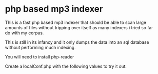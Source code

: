 php based mp3 indexer
=====================

This is a fast php based mp3 indexer that should be able to
scan large amounts of files without tripping over itself as
many indexers i tried so far do with my corpus.

This is still in its infancy and it only dumps the data into
an sql database without performing much indexing.

You will need to install php-reader 

Create a localConf.php with the following values to try it out:

<?php

$sc['mp3root'] = '/mnt/musicdisc/';
$sc['db.dsn'] = 'mysql:host=localhost;port=3306;dbname=mp3-indexer';
$sc['db.user'] = 'root';
$sc['db.pass'] = '';
